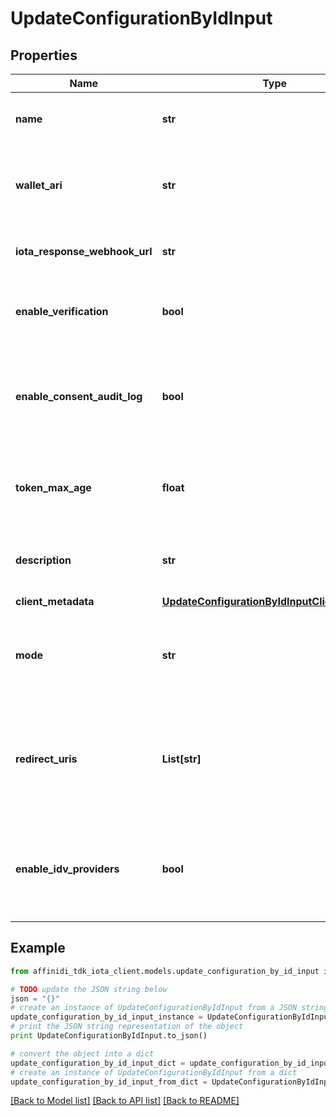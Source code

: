 # UpdateConfigurationByIdInput

## Properties

| Name                          | Type                                                                                            | Description                                                                                                                                      | Notes      |
| ----------------------------- | ----------------------------------------------------------------------------------------------- | ------------------------------------------------------------------------------------------------------------------------------------------------ | ---------- |
| **name**                      | **str**                                                                                         | The name of the configuration to quickly identify the resource.                                                                                  | [optional] |
| **wallet_ari**                | **str**                                                                                         | The unique resource identifier of the Wallet used to sign the request token.                                                                     | [optional] |
| **iota_response_webhook_url** | **str**                                                                                         | The webhook URL is used for callback when the data is ready.                                                                                     | [optional] |
| **enable_verification**       | **bool**                                                                                        | Cryptographically verifies the data shared by the user when enabled.                                                                             | [optional] |
| **enable_consent_audit_log**  | **bool**                                                                                        | Records the user&#39;s consent when they share their data, including the type of data shared when enabled.                                       | [optional] |
| **token_max_age**             | **float**                                                                                       | This is the lifetime of the signed request token during the data-sharing flow.                                                                   | [optional] |
| **description**               | **str**                                                                                         | An optional description of what the configuration is used for.                                                                                   | [optional] |
| **client_metadata**           | [**UpdateConfigurationByIdInputClientMetadata**](UpdateConfigurationByIdInputClientMetadata.md) |                                                                                                                                                  | [optional] |
| **mode**                      | **str**                                                                                         | Determines whether to handle the data-sharing request using the WebSocket or Redirect flow.                                                      | [optional] |
| **redirect_uris**             | **List[str]**                                                                                   | List of allowed URLs to redirect users, including the response from the request. This is required if the selected data-sharing mode is Redirect. | [optional] |
| **enable_idv_providers**      | **bool**                                                                                        | Enables identity verification from user with a 3rd-party provider when a verified identity document is not found.                                | [optional] |

## Example

```python
from affinidi_tdk_iota_client.models.update_configuration_by_id_input import UpdateConfigurationByIdInput

# TODO update the JSON string below
json = "{}"
# create an instance of UpdateConfigurationByIdInput from a JSON string
update_configuration_by_id_input_instance = UpdateConfigurationByIdInput.from_json(json)
# print the JSON string representation of the object
print UpdateConfigurationByIdInput.to_json()

# convert the object into a dict
update_configuration_by_id_input_dict = update_configuration_by_id_input_instance.to_dict()
# create an instance of UpdateConfigurationByIdInput from a dict
update_configuration_by_id_input_from_dict = UpdateConfigurationByIdInput.from_dict(update_configuration_by_id_input_dict)
```

[[Back to Model list]](../README.md#documentation-for-models) [[Back to API list]](../README.md#documentation-for-api-endpoints) [[Back to README]](../README.md)
